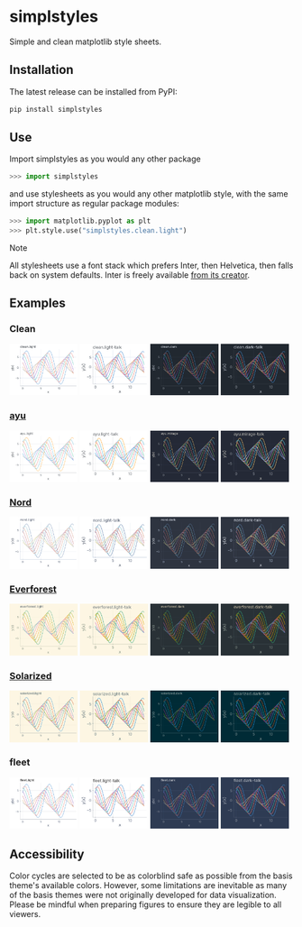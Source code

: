 # simplstyles

Simple and clean matplotlib style sheets.

## Installation

The latest release can be installed from PyPI:

```txt
pip install simplstyles
```

## Use

Import simplstyles as you would any other package

```py
>>> import simplstyles
```

and use stylesheets as you would any other matplotlib style, with the same import structure as regular package modules:

```py
>>> import matplotlib.pyplot as plt
>>> plt.style.use("simplstyles.clean.light")
```

> [!NOTE]
> All stylesheets use a font stack which prefers Inter, then Helvetica, then falls back on system defaults. Inter is freely available [from its creator](https://rsms.me/inter/).

## Examples

### Clean

<p float="left">
  <img src="./examples/clean/light.png" width="24%" alt="clean" />
  <img src="./examples/clean/light-talk.png" width="24%" alt="clean talk" /> 
  <img src="./examples/clean/dark.png" width="24%" alt="clean dark" />
  <img src="./examples/clean/dark-talk.png" width="24%" alt="clean dark talk" />
</p>

### [ayu](https://github.com/ayu-theme/ayu-colors)

<p float="left">
  <img src="./examples/ayu/light.png" width="24%" alt="clean" />
  <img src="./examples/ayu/light-talk.png" width="24%" alt="clean talk" /> 
  <img src="./examples/ayu/mirage.png" width="24%" alt="clean dark" />
  <img src="./examples/ayu/mirage-talk.png" width="24%" alt="clean dark talk" />
</p>

### [Nord](https://github.com/nordtheme/nord)

<p float="left">
  <img src="./examples/nord/light.png" width="24%" alt="clean" />
  <img src="./examples/nord/light-talk.png" width="24%" alt="clean talk" /> 
  <img src="./examples/nord/dark.png" width="24%" alt="clean dark" />
  <img src="./examples/nord/dark-talk.png" width="24%" alt="clean dark talk" />
</p>

### [Everforest](https://github.com/sainnhe/everforest)

<p float="left">
  <img src="./examples/everforest/light.png" width="24%" alt="clean" />
  <img src="./examples/everforest/light-talk.png" width="24%" alt="clean talk" /> 
  <img src="./examples/everforest/dark.png" width="24%" alt="clean dark" />
  <img src="./examples/everforest/dark-talk.png" width="24%" alt="clean dark talk" />
</p>

### [Solarized](https://github.com/altercation/solarized)

<p float="left">
  <img src="./examples/solarized/light.png" width="24%" alt="clean" />
  <img src="./examples/solarized/light-talk.png" width="24%" alt="clean talk" /> 
  <img src="./examples/solarized/dark.png" width="24%" alt="clean dark" />
  <img src="./examples/solarized/dark-talk.png" width="24%" alt="clean dark talk" />
</p>

### fleet

<p float="left">
  <img src="./examples/fleet/light.png" width="24%" alt="clean" />
  <img src="./examples/fleet/light-talk.png" width="24%" alt="clean talk" /> 
  <img src="./examples/fleet/dark.png" width="24%" alt="clean dark" />
  <img src="./examples/fleet/dark-talk.png" width="24%" alt="clean dark talk" />
</p>

## Accessibility

Color cycles are selected to be as colorblind safe as possible from the basis theme's available colors. However, some limitations are inevitable as many of the basis themes were not originally developed for data visualization. Please be mindful when preparing figures to ensure they are legible to all viewers.
